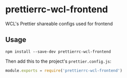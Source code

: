 # prettierrc-wcl-frontend

WCL's Prettier shareable configs used for frontend

## Usage

```
npm install --save-dev prettierrc-wcl-frontend
```

Then add this to the project's `prettier.config.js`:

```js
module.exports = require('prettierrc-wcl-frontend')
```
